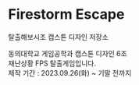 # Firestorm Escape
탈출해보시조 캡스톤 디자인 저장소

동의대학교 게임공학과 캡스톤 디자인 6조  
재난상황 FPS 탈출게임입니다.  
제작 기간 : 2023.09.26(화) ~ 기말 전까지  
